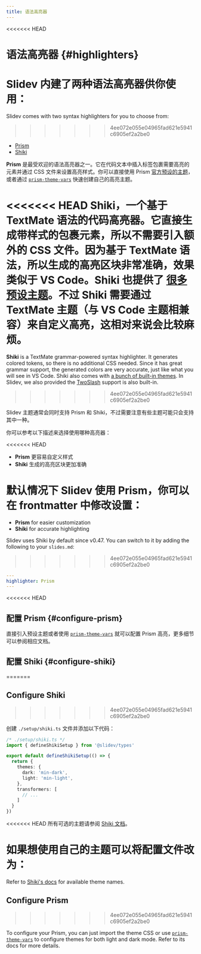 ```yaml
---
title: 语法高亮器
---
```


<<<<<<< HEAD
# 语法高亮器 {#highlighters}

Slidev 内建了两种语法高亮器供你使用：
=======
Slidev comes with two syntax highlighters for you to choose from:
>>>>>>> 4ee072e055e04965fad621e5941c6905ef2a2be0

- [Prism](https://prismjs.com/)
- [Shiki](https://github.com/shikijs/shiki)

**Prism** 是最受欢迎的语法高亮器之一。它在代码文本中插入标签包裹需要高亮的元素并通过 CSS 文件来设置高亮样式。你可以直接使用 Prism [官方预设的主题](https://github.com/PrismJS/prism-themes)，或者通过 [`prism-theme-vars`](https://github.com/antfu/prism-theme-vars) 快速创建自己的高亮主题。

<<<<<<< HEAD
**Shiki**，一个基于 TextMate 语法的代码高亮器。它直接生成带样式的包裹元素，所以不需要引入额外的 CSS 文件。因为基于 TextMate 语法，所以生成的高亮区块非常准确，效果类似于 VS Code。Shiki 也提供了 [很多预设主题](https://github.com/shikijs/shiki/blob/master/docs/themes.md)。不过 Shiki 需要通过 TextMate 主题（与 VS Code 主题相兼容）来自定义高亮，这相对来说会比较麻烦。
=======
**Shiki** is a TextMate grammar-powered syntax highlighter. It generates colored tokens, so there is no additional CSS needed. Since it has great grammar support, the generated colors are very accurate, just like what you will see in VS Code. Shiki also comes with [a bunch of built-in themes](https://shiki.style/themes). In Slidev, we also provided the [TwoSlash](#twoslash-integration) support is also built-in.
>>>>>>> 4ee072e055e04965fad621e5941c6905ef2a2be0

Slidev 主题通常会同时支持 Prism 和 Shiki，不过需要注意有些主题可能只会支持其中一种。

你可以参考以下描述来选择使用哪种高亮器：

<<<<<<< HEAD
- **Prism** 更容易自定义样式
- **Shiki** 生成的高亮区块更加准确

默认情况下 Slidev 使用 Prism，你可以在 frontmatter 中修改设置：
=======
- **Prism** for easier customization
- **Shiki** for accurate highlighting

Slidev uses Shiki by default since v0.47. You can switch to it by adding the following to your `slides.md`:
>>>>>>> 4ee072e055e04965fad621e5941c6905ef2a2be0

```yaml
---
highlighter: Prism
---
```

<<<<<<< HEAD
## 配置 Prism {#configure-prism}

直接引入预设主题或者使用 [`prism-theme-vars`](https://github.com/antfu/prism-theme-vars) 就可以配置 Prism 高亮，更多细节可以参阅相应文档。

## 配置 Shiki {#configure-shiki}
=======
## Configure Shiki
>>>>>>> 4ee072e055e04965fad621e5941c6905ef2a2be0

<Environment type="node" />

创建 `./setup/shiki.ts` 文件并添加以下代码：

```ts
/* ./setup/shiki.ts */
import { defineShikiSetup } from '@slidev/types'

export default defineShikiSetup(() => {
  return {
    themes: {
      dark: 'min-dark',
      light: 'min-light',
    },
    transformers: [
      // ...
    ]
  }
})
```

<<<<<<< HEAD
所有可选的主题请参阅 [Shiki 文档](https://github.com/shikijs/shiki/blob/master/docs/themes.md#all-themes)。

如果想使用自己的主题可以将配置文件改为：
=======
Refer to [Shiki's docs](https://shiki.style) for available theme names.

## Configure Prism
>>>>>>> 4ee072e055e04965fad621e5941c6905ef2a2be0

To configure your Prism, you can just import the theme CSS or use [`prism-theme-vars`](https://github.com/antfu/prism-theme-vars) to configure themes for both light and dark mode. Refer to its docs for more details.
